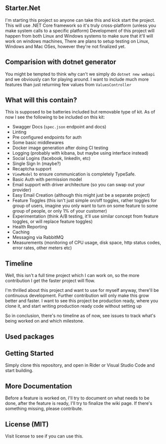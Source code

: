 ## Starter.Net
I'm starting this project so anyone can take this and kick start the project.
This will use .NET Core framework so it's truly cross-platform
(unless you make system calls to a specific platform)
Development of this project will happen from both Linux and Windows systems to make sure
that it'll will work on windows machines,
There are plans to setup testing on Linux, Windows and Mac OSes, however they're not finalized yet.

## Comparision with dotnet generator
You might be tempted to think why can't we simply do `dotnet new webapi` and we obviously can for playing around.
I want to include much more features than just returning few values from `ValuesController`

## What will this contain?
This is supposed to be batteries included but removable type of kit.
As of now I see the following to be included on this kit:
- Swagger Docs (`spec.json` endpoint and docs)
- Linting
- Pre configured endpoints for auth
- Some basic middlewares
- Docker image generation after doing CI testing
- Logging (probably with kibana, but maybe using interface instead)
- Social Logins (facebook, linkedIn, etc)
- Single Sign In (maybe?)
- Recaptcha support
- `ViewModel` to ensure communication is completely TypeSafe.
- Basic Auth with permission model
- Email support with driver architecture (so you can swap out your provider)
- Easy Email Creation (although this might just be a separate project)
- Feature Toggles (this isn't just simple on/off toggles, rather toggles for group of users,
  imagine you only want to turn on some feature to some group of people, or only 1% of your customer)
- Experimentation (think A/B testing, it'll use similar concept from feature toggles, or will replace feature toggles)
- Health Reporting
- Caching
- Messaging via RabbitMQ
- Measurements (monitoring of CPU usage, disk space, http status codes, error rates, other meters etc)

## Timeline
Well, this isn't a full time project which I can work on, so the more contribution I get the faster project will flow.

I'm thrilled about this project and want to use for myself anyway, there'll be continuous development.
Further contribution will only make this grow better and faster.
I want to see this project be production ready, where you clone it,
and start writing production ready code without setting up

So in conclusion, there's no timeline as of now, see issues to track what's being worked on and which milestone.

## Used packages

## Getting Started
Simply clone this repository, and open in Rider or Visual Studio Code and start building.

## More Documentation
Before a feature is worked on, I'll try to document on what needs to be done, after the feature is ready,
I'll try to finalize the wiki page. If there's something missing, please contribute.

## License (MIT)
Visit license to see if you can use this.

